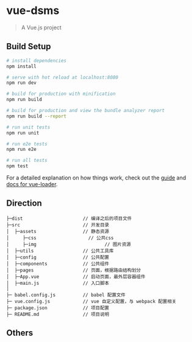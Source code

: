 # vue-dsms

> A Vue.js project

## Build Setup

``` bash
# install dependencies
npm install

# serve with hot reload at localhost:8080
npm run dev

# build for production with minification
npm run build

# build for production and view the bundle analyzer report
npm run build --report

# run unit tests
npm run unit

# run e2e tests
npm run e2e

# run all tests
npm test
```

For a detailed explanation on how things work, check out the [guide](http://vuejs-templates.github.io/webpack/) and [docs for vue-loader](http://vuejs.github.io/vue-loader).

## Direction
```
├─dist                      // 编译之后的项目文件
├─src                       // 开发目录
│  ├─assets                 // 静态资源
│     ├─css		              // 公共css
│     ├─img					        // 图片资源
│  ├─utils                  // 公共工具库
│  ├─config                 // 公共配置
│  ├─components             // 公共组件
│  ├─pages                  // 页面，根据路由结构划分
│  ├─App.vue                // 启动页面，最外层容器组件
│  ├─main.js                // 入口脚本
│
├─ babel.config.js          // babel 配置文件
├─ vue.config.js            // vue 自定义配置，与 webpack 配置相关
├─ package.json             // 项目配置
├─ README.md                // 项目说明
```

## Others
